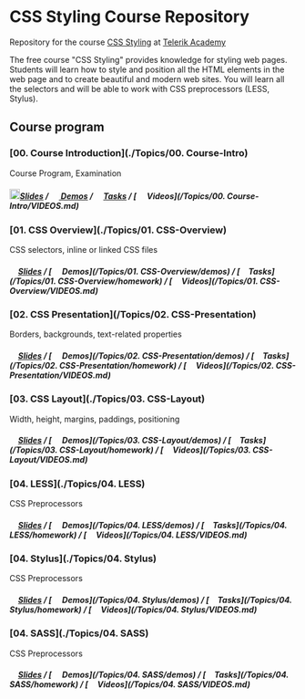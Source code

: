 #   CSS Styling Course Repository

Repository for the course [CSS Styling](http://telerikacademy.com/Courses/Courses/Details/332) at [Telerik Academy](http://telerikacademy.com)

The free course "CSS Styling" provides knowledge for styling web pages. Students will learn how to style and position all the HTML elements in the web page and to create beautiful and modern web sites. You will learn all the selectors and will be able to work with CSS preprocessors (LESS, Stylus).
## Course program

### [00. Course Introduction](./Topics/00. Course-Intro)

Course Program, Examination

##### [<img src="https://raw.githubusercontent.com/TelerikAcademy/Common/master/icons/presentation.png" height="18"/>Slides](https://rawgit.com/TelerikAcademy/CSS/master/Topics/00.%20Course-Intro/slides/index.html) / [<img src="https://raw.githubusercontent.com/TelerikAcademy/Common/master/icons/code.png" height="15"> Demos](/Topics/00.%20Course-Intro/demos) / [<img src="https://raw.githubusercontent.com/TelerikAcademy/Common/master/icons/homework.png" height="15">Tasks](/Topics/00.%20Course-Intro/homework) / [<img src="https://raw.githubusercontent.com/TelerikAcademy/Common/master/icons/video.png" height="15"> Videos](/Topics/00. Course-Intro/VIDEOS.md)


### [01. CSS Overview](./Topics/01. CSS-Overview)

CSS selectors, inline or linked CSS files


##### [<img src="https://raw.githubusercontent.com/TelerikAcademy/Common/master/icons/presentation.png" height="15" />Slides](https://rawgit.com/TelerikAcademy/CSS/master/Topics/01.%20CSS-Overview/slides/index.html) / [<img src="https://raw.githubusercontent.com/TelerikAcademy/Common/master/icons/code.png" height="15"> Demos](/Topics/01. CSS-Overview/demos) / [<img src="https://raw.githubusercontent.com/TelerikAcademy/Common/master/icons/homework.png" height="15">Tasks](/Topics/01. CSS-Overview/homework) / [<img src="https://raw.githubusercontent.com/TelerikAcademy/Common/master/icons/video.png" height="13"> Videos](/Topics/01. CSS-Overview/VIDEOS.md)


### [02. CSS Presentation](/Topics/02. CSS-Presentation)

Borders, backgrounds, text-related properties


##### [<img src="https://raw.githubusercontent.com/TelerikAcademy/Common/master/icons/presentation.png" height="15" />Slides](https://rawgit.com/TelerikAcademy/CSS/master/Topics/02.%20CSS-Presentation/slides/index.html) / [<img src="https://raw.githubusercontent.com/TelerikAcademy/Common/master/icons/code.png" height="15"> Demos](/Topics/02. CSS-Presentation/demos) / [<img src="https://raw.githubusercontent.com/TelerikAcademy/Common/master/icons/homework.png" height="15">Tasks](/Topics/02. CSS-Presentation/homework) / [<img src="https://raw.githubusercontent.com/TelerikAcademy/Common/master/icons/video.png" height="13"> Videos](/Topics/02. CSS-Presentation/VIDEOS.md)

### [03. CSS Layout](./Topics/03. CSS-Layout)

Width, height, margins, paddings, positioning


##### [<img src="https://raw.githubusercontent.com/TelerikAcademy/Common/master/icons/presentation.png" height="15" />Slides](https://rawgit.com/TelerikAcademy/CSS/master/Topics/03.%20CSS-Layout/slides/index.html) / [<img src="https://raw.githubusercontent.com/TelerikAcademy/Common/master/icons/code.png" height="15"> Demos](/Topics/03. CSS-Layout/demos) / [<img src="https://raw.githubusercontent.com/TelerikAcademy/Common/master/icons/homework.png" height="15">Tasks](/Topics/03. CSS-Layout/homework) / [<img src="https://raw.githubusercontent.com/TelerikAcademy/Common/master/icons/video.png" height="13"> Videos](/Topics/03. CSS-Layout/VIDEOS.md)


### [04. LESS](./Topics/04. LESS)

CSS Preprocessors

##### [<img src="https://raw.githubusercontent.com/TelerikAcademy/Common/master/icons/presentation.png" height="15" />Slides](https://rawgit.com/TelerikAcademy/CSS/master/Topics/04.%20LESS/slides/index.html) / [<img src="https://raw.githubusercontent.com/TelerikAcademy/Common/master/icons/code.png" height="15"> Demos](/Topics/04. LESS/demos) / [<img src="https://raw.githubusercontent.com/TelerikAcademy/Common/master/icons/homework.png" height="15">Tasks](/Topics/04. LESS/homework) / [<img src="https://raw.githubusercontent.com/TelerikAcademy/Common/master/icons/video.png" height="13"> Videos](/Topics/04. LESS/VIDEOS.md)

### [04. Stylus](./Topics/04. Stylus)

CSS Preprocessors

##### [<img src="https://raw.githubusercontent.com/TelerikAcademy/Common/master/icons/presentation.png" height="15" />Slides](https://rawgit.com/TelerikAcademy/CSS/master/Topics/04.%20Stylus/slides/index.html) / [<img src="https://raw.githubusercontent.com/TelerikAcademy/Common/master/icons/code.png" height="15"> Demos](/Topics/04. Stylus/demos) / [<img src="https://raw.githubusercontent.com/TelerikAcademy/Common/master/icons/homework.png" height="15">Tasks](/Topics/04. Stylus/homework) / [<img src="https://raw.githubusercontent.com/TelerikAcademy/Common/master/icons/video.png" height="13"> Videos](/Topics/04. Stylus/VIDEOS.md)

### [04. SASS](./Topics/04. SASS)

CSS Preprocessors

##### [<img src="https://raw.githubusercontent.com/TelerikAcademy/Common/master/icons/presentation.png" height="15" />Slides](https://rawgit.com/TelerikAcademy/CSS/master/Topics/04.%20SASS/slides/index.html) / [<img src="https://raw.githubusercontent.com/TelerikAcademy/Common/master/icons/code.png" height="15"> Demos](/Topics/04. SASS/demos) / [<img src="https://raw.githubusercontent.com/TelerikAcademy/Common/master/icons/homework.png" height="15">Tasks](/Topics/04. SASS/homework) / [<img src="https://raw.githubusercontent.com/TelerikAcademy/Common/master/icons/video.png" height="13"> Videos](/Topics/04. SASS/VIDEOS.md)
